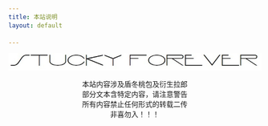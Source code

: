 ```yaml
---
title: 本站说明
layout: default

---  
```



![stucky forever](assets/img/sf.jpg "stucky forever")  
<div style="text-align:center;">
	<span>本站内容涉及盾冬桃包及衍生拉郎</span> 
</div>
<span> 
<div style="text-align:center;">
	部分文本含特定内容，请注意警告
</div>
</span><span> 
<div style="text-align:center;">
	所有内容禁止任何形式的转载二传
</div>
</span><span> 
<div style="text-align:center;">
	非喜勿入！！！
</div>
</span> 
